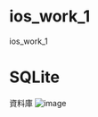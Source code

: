 # ios_work_1
ios_work_1

# SQLite
資料庫
![image](https://github.com/aaron3231/ios_work_1/blob/master/ios%20app.gif)
